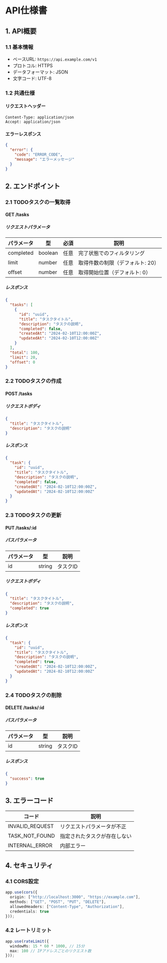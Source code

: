 # API仕様書

## 1. API概要

### 1.1 基本情報
- ベースURL: `https://api.example.com/v1`
- プロトコル: HTTPS
- データフォーマット: JSON
- 文字コード: UTF-8

### 1.2 共通仕様

#### リクエストヘッダー
```
Content-Type: application/json
Accept: application/json
```

#### エラーレスポンス
```json
{
  "error": {
    "code": "ERROR_CODE",
    "message": "エラーメッセージ"
  }
}
```

## 2. エンドポイント

### 2.1 TODOタスクの一覧取得

#### GET /tasks

##### リクエストパラメータ
| パラメータ | 型 | 必須 | 説明 |
|------------|------|--------|--------|
| completed | boolean | 任意 | 完了状態でのフィルタリング |
| limit | number | 任意 | 取得件数の制限（デフォルト: 20） |
| offset | number | 任意 | 取得開始位置（デフォルト: 0） |

##### レスポンス
```json
{
  "tasks": [
    {
      "id": "uuid",
      "title": "タスクタイトル",
      "description": "タスクの説明",
      "completed": false,
      "createdAt": "2024-02-10T12:00:00Z",
      "updatedAt": "2024-02-10T12:00:00Z"
    }
  ],
  "total": 100,
  "limit": 20,
  "offset": 0
}
```

### 2.2 TODOタスクの作成

#### POST /tasks

##### リクエストボディ
```json
{
  "title": "タスクタイトル",
  "description": "タスクの説明"
}
```

##### レスポンス
```json
{
  "task": {
    "id": "uuid",
    "title": "タスクタイトル",
    "description": "タスクの説明",
    "completed": false,
    "createdAt": "2024-02-10T12:00:00Z",
    "updatedAt": "2024-02-10T12:00:00Z"
  }
}
```

### 2.3 TODOタスクの更新

#### PUT /tasks/:id

##### パスパラメータ
| パラメータ | 型 | 説明 |
|------------|------|--------|
| id | string | タスクID |

##### リクエストボディ
```json
{
  "title": "タスクタイトル",
  "description": "タスクの説明",
  "completed": true
}
```

##### レスポンス
```json
{
  "task": {
    "id": "uuid",
    "title": "タスクタイトル",
    "description": "タスクの説明",
    "completed": true,
    "createdAt": "2024-02-10T12:00:00Z",
    "updatedAt": "2024-02-10T12:00:00Z"
  }
}
```

### 2.4 TODOタスクの削除

#### DELETE /tasks/:id

##### パスパラメータ
| パラメータ | 型 | 説明 |
|------------|------|--------|
| id | string | タスクID |

##### レスポンス
```json
{
  "success": true
}
```

## 3. エラーコード

| コード | 説明 |
|------------|--------|
| INVALID_REQUEST | リクエストパラメータが不正 |
| TASK_NOT_FOUND | 指定されたタスクが存在しない |
| INTERNAL_ERROR | 内部エラー |

## 4. セキュリティ

### 4.1 CORS設定
```typescript
app.use(cors({
  origin: ["http://localhost:3000", "https://example.com"],
  methods: ["GET", "POST", "PUT", "DELETE"],
  allowedHeaders: ["Content-Type", "Authorization"],
  credentials: true
}));
```

### 4.2 レートリミット
```typescript
app.use(rateLimit({
  windowMs: 15 * 60 * 1000, // 15分
  max: 100 // IPアドレスごとのリクエスト数
}));
```